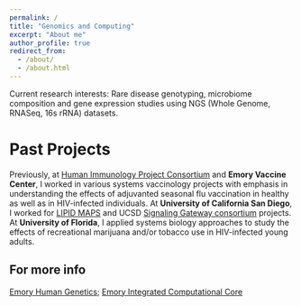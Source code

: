 ```yaml
---
permalink: /
title: "Genomics and Computing"
excerpt: "About me"
author_profile: true
redirect_from: 
  - /about/
  - /about.html
---
```

Current research interests: Rare disease genotyping, microbiome composition and gene expression studies using NGS (Whole Genome, RNASeq, 16s rRNA) datasets. 

Past Projects
======
Previously, at [Human Immunology Project Consortium](https://www.immuneprofiling.org/)  and <strong>Emory Vaccine Center</strong>, I worked in various systems vaccinology projects with emphasis in understanding the effects of adjuvanted seasonal flu vaccination in healthy as well as in HIV-infected individuals. At <strong>University of California San Diego</strong>, I worked for [LIPID MAPS](http://www.lipidmaps.org)  and UCSD [Signaling Gateway consortium](http://www.signalinggateway.org/molecule/) projects. At <strong>University of Florida</strong>, I applied systems biology approaches to study the effects of recreational marijuana and/or tobacco use in HIV-infected young adults. 

For more info
------
[Emory Human Genetics](https://genetics.emory.edu); 
 [Emory Integrated Computational Core](http://www.cores.emory.edu/eicc/)
